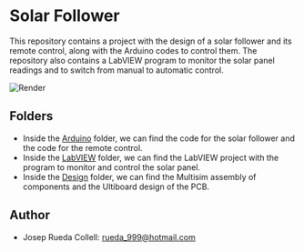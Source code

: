 # Solar Follower

This repository contains a project with the design of a solar follower and its remote control, along with the Arduino codes to control them.
The repository also contains a LabVIEW program to monitor the solar panel readings and to switch from manual to automatic control.

![Render](render.jpg)


## Folders
* Inside the [Arduino](Arduino) folder, we can find the code for the solar follower and the code for the remote control.
* Inside the [LabVIEW](LabVIEW) folder, we can find the LabVIEW project with the program to monitor and control the solar panel.
* Inside the [Design](Design) folder, we can find the Multisim assembly of components and the Ultiboard design of the PCB.


## Author
* Josep Rueda Collell: rueda_999@hotmail.com



